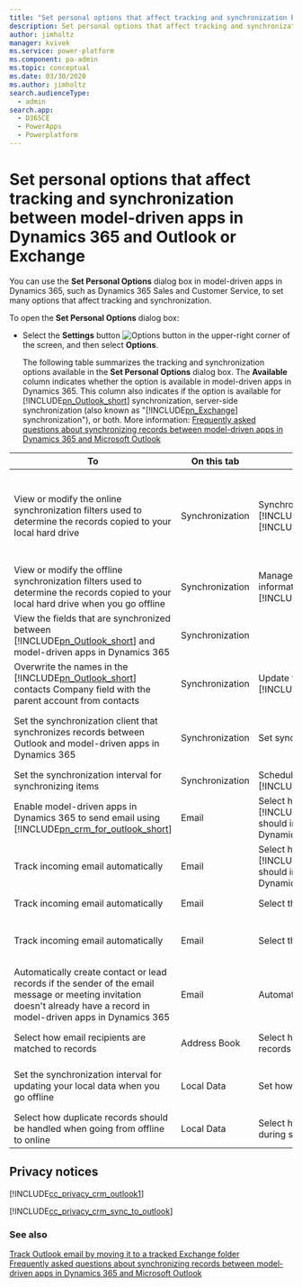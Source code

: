 ```yaml
---
title: "Set personal options that affect tracking and synchronization between model-driven apps in Dynamics 365 and Outlook or Exchange  | MicrosoftDocs"
description: Set personal options that affect tracking and synchronization between model-driven apps in Dynamics 365 and Outlook or Exchange
author: jimholtz
manager: kvivek
ms.service: power-platform
ms.component: pa-admin
ms.topic: conceptual
ms.date: 03/30/2020
ms.author: jimholtz
search.audienceType: 
  - admin
search.app: 
  - D365CE
  - PowerApps
  - Powerplatform
---
```

# Set personal options that affect tracking and synchronization between model-driven apps in Dynamics 365 and Outlook or Exchange

You can use the **Set Personal Options** dialog box in model-driven apps in Dynamics 365, such as Dynamics 365 Sales and Customer Service, to set many options that affect tracking and synchronization.  
  
 To open the **Set Personal Options** dialog box:  
  
- Select the **Settings** button ![Options button](media/optionsbutton.png "Options button") in the upper-right corner of the screen, and then select **Options**.  
  
  The following table summarizes the tracking and synchronization options available in the **Set Personal Options** dialog box. The **Available** column indicates whether the option is available in model-driven apps in Dynamics 365. This column also indicates if the option is available for [!INCLUDE[pn_Outlook_short](../includes/pn-outlook-short.md)] synchronization, server-side synchronization (also known as "[!INCLUDE[pn_Exchange](../includes/pn-exchange.md)] synchronization"), or both. More information: [Frequently asked questions about synchronizing records between model-driven apps in Dynamics 365 and Microsoft Outlook](frequently-asked-questions-synchronizing-records-dynamics-365-and-outlook.md)  
  
| To   | On this tab   | In this section  | See this option  | Available  |    
|----|----|---|---|---|
|                    View or modify the online synchronization filters used to determine the records copied to your local hard drive                    | Synchronization |  Synchronize items with [!INCLUDE[pn_Outlook_short](../includes/pn-outlook-short.md)] or [!INCLUDE[pn_Exchange](../includes/pn-exchange.md)]   | View or manage the **filters** that determine the records that are synchronized to your [!INCLUDE[pn_Outlook_short](../includes/pn-outlook-short.md)] or [!INCLUDE[pn_Exchange](../includes/pn-exchange.md)] folders.<br /><br /> [!INCLUDE[proc_more_information](../includes/proc-more-information.md)] [Choose the records to synchronize between model-driven apps in Dynamics 365 and Outlook or Exchange](choose-records-synchronize-dynamics-365-outlook-exchange.md) |                   -   From model-driven apps in Dynamics 365<br />-   For [!INCLUDE[pn_Outlook_short](../includes/pn-outlook-short.md)] sync or server-side sync                   |
|         View or modify the offline synchronization filters used to determine the records copied to your local hard drive when you go offline          | Synchronization |                                   Manage your offline filters and take your information offline in [!INCLUDE[proc_crm_for_outlook](../includes/proc-crm-for-outlook.md)]                                   |                                                                                                                                                                              Manage your **offline filters** to determine what data you need with you when you go offline.                                                                                                                                                                              |                   -   From model-driven apps in Dynamics 365<br />-   For [!INCLUDE[pn_Outlook_short](../includes/pn-outlook-short.md)] sync or server-side sync                   |
|                    View the fields that are synchronized between [!INCLUDE[pn_Outlook_short](../includes/pn-outlook-short.md)] and model-driven apps in Dynamics 365                   | Synchronization |                                                                                                                                                                                                            |                                                                                                                                               View or manage the **synchronized fields** of [!INCLUDE[pn_Outlook_short](../includes/pn-outlook-short.md)] or [!INCLUDE[pn_Exchange](../includes/pn-exchange.md)] items, including appointments, contacts, and tasks.                                                                                                                                                |                   -   From model-driven apps in Dynamics 365<br />-   For [!INCLUDE[pn_Outlook_short](../includes/pn-outlook-short.md)] sync or server-side sync                   |
| Overwrite the names in the [!INCLUDE[pn_Outlook_short](../includes/pn-outlook-short.md)] contacts Company field with the parent account from contacts | Synchronization |                                                    Update the company field for [!INCLUDE[pn_Outlook_short](../includes/pn-outlook-short.md)] contacts                                                     |                                                                                                                                                                                                                                   Update Company fields with parent account names                                                                                                                                                                                                                                   |                                                        -   For [!INCLUDE[pn_Outlook_short](../includes/pn-outlook-short.md)] sync or server-side sync                                                        |
|                                                             Set the synchronization client that synchronizes records between Outlook and model-driven apps in Dynamics 365                                                            | Synchronization |                                                                                         Set synchronization client                                                                                         |                                                                                                                                            Set this computer to be the client to perform synchronization between [!INCLUDE[pn_Outlook_short](../includes/pn-outlook-short.md)] and your primary organization                                                                                                                                            | -   For [!INCLUDE[pn_Outlook_short](../includes/pn-outlook-short.md)] sync only. **Note:**      This option only appears when you have multiple Outlook clients that are connected to the same organization. |
|                                               Set the synchronization interval for synchronizing items                                                | Synchronization |                                                   Schedule automatic synchronization with [!INCLUDE[pn_Outlook_short](../includes/pn-outlook-short.md)]                                                    |                                                                                                                                                                         Synchronize the items in my [!INCLUDE[pn_Outlook_short](../includes/pn-outlook-short.md)] folders every                                                                                                                                                                         |                                                               -   For [!INCLUDE[pn_Outlook_short](../includes/pn-outlook-short.md)] sync only                                                                |
|                       Enable model-driven apps in Dynamics 365 to send email using [!INCLUDE[pn_crm_for_outlook_short](../includes/pn-crm-for-outlook-short.md)]                        |      Email      | Select how [!INCLUDE[pn_microsoft_dynamics_crm_for_outlook](../includes/pn-microsoft-dynamics-crm-for-outlook.md)] should integrate email with model-driven apps in Dynamics 365 |                                                                                                                                                            Allow model-driven apps in Dynamics 365 to send email using [!INCLUDE[pn_microsoft_dynamics_crm_for_outlook](../includes/pn-microsoft-dynamics-crm-for-outlook.md)]                                                                                                                                                            |                                                           From [!INCLUDE[pn_crm_for_outlook_short](../includes/pn-crm-for-outlook-short.md)] only                                                            |
|                                                                                        Track incoming email automatically                                                                                         |      Email      |                   Select how [!INCLUDE[pn_microsoft_dynamics_crm_for_outlook](../includes/pn-microsoft-dynamics-crm-for-outlook.md)] should integrate email with model-driven apps in Dynamics 365                  |                                                                                                                                              Check incoming email in [!INCLUDE[pn_Outlook_short](../includes/pn-outlook-short.md)] and determine whether an email should be linked and saved as a record.                                                                                                                                               |                                                           From [!INCLUDE[pn_crm_for_outlook_short](../includes/pn-crm-for-outlook-short.md)] only                                                            |
|                                                                                        Track incoming email automatically                                                                                         |      Email      |                                                     Select the email messages to track                                                    |                                                                                                                                                                                                                                                        Track                                                                                                                                                                                                                                                        |                                                                       From model-driven apps in Dynamics 365                                                                      |
|                                                                                        Track incoming email automatically                                                                                         |      Email      |                                                     Select the email messages to track                                                    |                                                                                                                                  Configure Folder Tracking Rules<br /><br /> [!INCLUDE[proc_more_information](../includes/proc-more-information.md)] [Track Outlook email by moving it to a tracked Exchange folder](track-outlook-email-by-moving-it-tracked-exchange-folder.md)                                                                                                                                   |                                                   -   From model-driven apps in Dynamics 365<br />-   For server-side sync only                                                    |
|        Automatically create contact or lead records if the sender of the email message or meeting invitation doesn't already have a record in model-driven apps in Dynamics 365       |      Email      |                                                        Automatically create records in Dynamics 365 apps                                                         |                                                                                                                                                                                                                                                       Create                                                                                                                                                                                                                                                        |                                                                       From model-driven apps in Dynamics 365                                                                     |
|                                                                          Select how email recipients are matched to records                                                                          |  Address Book   |                                            Select how email recipients are reconciled with records                                             |                                                                                                                                                                                                                                                     All options                                                                                                                                                                                                                                                     |                                                           From [!INCLUDE[pn_crm_for_outlook_short](../includes/pn-crm-for-outlook-short.md)] only                                                            |
|                                                                 Set the synchronization interval for updating your local data when you go offline                                                                 |   Local Data    |                                                                                     Set how often to update local data                                                                                     |                                                                                                                                                                                         Update local data every<br /><br /> Note: You may not be able to change the interval if your administrator has restricted changes.                                                                                                                                                                                          |                                                           From [!INCLUDE[pn_crm_for_outlook_short](../includes/pn-crm-for-outlook-short.md)] only                                                            |
|                                                                 Select how duplicate records should be handled when going from offline to online                                                                  |   Local Data    |                                                                   Select how duplicate records should be handled during synchronization                                                                    |                                                                                                                                                                                                                         Enable duplicate detection during offline to online synchronization                                                                                                                                                                                                                         |                                                           From [!INCLUDE[pn_crm_for_outlook_short](../includes/pn-crm-for-outlook-short.md)] only                                                            |
  
<a name="BMKM_MUprivacy"></a>   
## Privacy notices  
[!INCLUDE[cc_privacy_crm_outlook1](../includes/cc-privacy-crm-outlook1.md)]
  
 [!INCLUDE[cc_privacy_crm_sync_to_outlook](../includes/cc-privacy-crm-sync-to-outlook.md)]
  
### See also  
 [Track Outlook email by moving it to a tracked Exchange folder](track-outlook-email-by-moving-it-tracked-exchange-folder.md)   
 [Frequently asked questions about synchronizing records between model-driven apps in Dynamics 365 and Microsoft Outlook](frequently-asked-questions-synchronizing-records-dynamics-365-and-outlook.md)   
